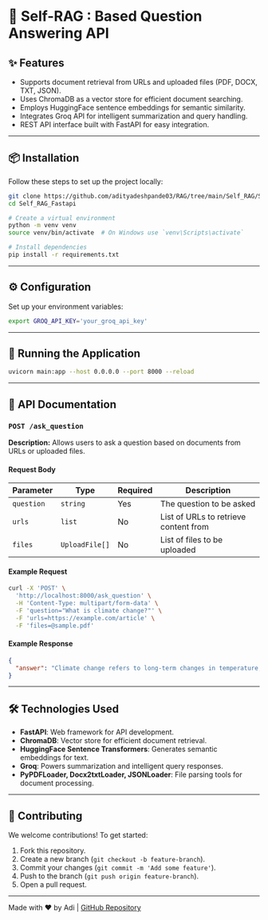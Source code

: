 # 📄 Self-RAG : Based Question Answering API


## ✨ Features

- Supports document retrieval from URLs and uploaded files (PDF, DOCX, TXT, JSON).
- Uses ChromaDB as a vector store for efficient document searching.
- Employs HuggingFace sentence embeddings for semantic similarity.
- Integrates Groq API for intelligent summarization and query handling.
- REST API interface built with FastAPI for easy integration.

---

## 📦 Installation

Follow these steps to set up the project locally:

```sh
git clone https://github.com/adityadeshpande03/RAG/tree/main/Self_RAG/Self_RAG_Fastapi
cd Self_RAG_Fastapi

# Create a virtual environment
python -m venv venv
source venv/bin/activate  # On Windows use `venv\Scripts\activate`

# Install dependencies
pip install -r requirements.txt
```

---

## ⚙️ Configuration

Set up your environment variables:

```sh
export GROQ_API_KEY='your_groq_api_key'
```

---

## 🚀 Running the Application

```sh
uvicorn main:app --host 0.0.0.0 --port 8000 --reload
```

---

## 📌 API Documentation

### `POST /ask_question`

**Description:** Allows users to ask a question based on documents from URLs or uploaded files.

#### Request Body

| Parameter  | Type           | Required | Description                           |
| ---------- | -------------- | -------- | ------------------------------------- |
| `question` | `string`       | Yes      | The question to be asked              |
| `urls`     | `list`         | No       | List of URLs to retrieve content from |
| `files`    | `UploadFile[]` | No       | List of files to be uploaded          |

#### Example Request

```sh
curl -X 'POST' \
  'http://localhost:8000/ask_question' \
  -H 'Content-Type: multipart/form-data' \
  -F 'question="What is climate change?"' \
  -F 'urls=https://example.com/article' \
  -F 'files=@sample.pdf'
```

#### Example Response

```json
{
  "answer": "Climate change refers to long-term changes in temperature, precipitation, and other atmospheric conditions on Earth."
}
```

---

## 🛠️ Technologies Used

- **FastAPI**: Web framework for API development.
- **ChromaDB**: Vector store for efficient document retrieval.
- **HuggingFace Sentence Transformers**: Generates semantic embeddings for text.
- **Groq**: Powers summarization and intelligent query responses.
- **PyPDFLoader, Docx2txtLoader, JSONLoader**: File parsing tools for document processing.

---

## 🤝 Contributing

We welcome contributions! To get started:

1. Fork this repository.
2. Create a new branch (`git checkout -b feature-branch`).
3. Commit your changes (`git commit -m 'Add some feature'`).
4. Push to the branch (`git push origin feature-branch`).
5. Open a pull request.

---

Made with ❤️ by Adi | [GitHub Repository](https://github.com/adityadeshpande03/RAG/tree/main/Self_RAG/Self_RAG_Fastapi)

